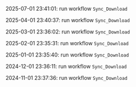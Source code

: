 2025-07-01 23:41:01: run workflow `Sync_Download` 

2025-04-01 23:40:37: run workflow `Sync_Download` 

2025-03-01 23:36:02: run workflow `Sync_Download` 

2025-02-01 23:35:31: run workflow `Sync_Download` 

2025-01-01 23:35:40: run workflow `Sync_Download` 

2024-12-01 23:36:11: run workflow `Sync_Download` 

2024-11-01 23:37:36: run workflow `Sync_Download` 


